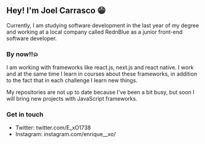 ## Hey! I'm Joel Carrasco 😁

  Currently, I am studying software development in the last year of my degree and working at a local company called RednBlue as a junior front-end software developer.

### By now!!💥
  I am working with frameworks like react.js, next.js and react native. I work and at the same time I learn in courses about these frameworks, in addition to the fact    that in each challenge I learn new things.
  
  My repositories are not up to date because I've been a bit busy, but soon I will bring new projects with JavaScript frameworks.

### Get in touch
  - Twitter: twitter.com/E_xO1738
  - Instagram: instagram.com/enrique__xo/
  

